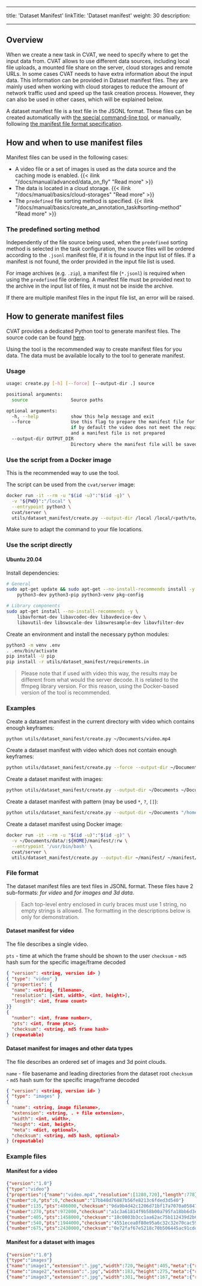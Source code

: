 <!--lint disable maximum-heading-length-->

---

title: 'Dataset Manifest'
linkTitle: 'Dataset manifest'
weight: 30
description:

---

<!--lint disable heading-style-->

## Overview

When we create a new task in CVAT, we need to specify where to get the input data from.
CVAT allows to use different data sources, including local file uploads, a mounted
file share on the server, cloud storages and remote URLs. In some cases CVAT
needs to have extra information about the input data. This information can be provided
in Dataset manifest files. They are mainly used when working with cloud storages to
reduce the amount of network traffic used and speed up the task creation process.
However, they can also be used in other cases, which will be explained below.

A dataset manifest file is a text file in the JSONL format. These files can be created
automatically with [the special command-line tool](https://github.com/opencv/cvat/tree/develop/utils/dataset_manifest),
or manually, following [the manifest file format specification](#file-format).

## How and when to use manifest files

Manifest files can be used in the following cases:
- A video file or a set of images is used as the data source and
  the caching mode is enabled. {{< ilink "/docs/manual/advanced/data_on_fly" "Read more" >}}
- The data is located in a cloud storage. {{< ilink "/docs/manual/basics/cloud-storages" "Read more" >}}
- The `predefined` file sorting method is specified.
  {{< ilink "/docs/manual/basics/create_an_annotation_task#sorting-method" "Read more" >}}

### The predefined sorting method

Independently of the file source being used, when the `predefined`
sorting method is selected in the task configuration, the source files will be
ordered according to the `.jsonl` manifest file, if it is found in the input list of files.
If a manifest is not found, the order provided in the input file list is used.

For image archives (e.g. `.zip`), a manifest file (`*.jsonl`) is required when using
the `predefined` file ordering. A manifest file must be provided next to the archive
in the input list of files, it must not be inside the archive.

If there are multiple manifest files in the input file list, an error will be raised.

## How to generate manifest files

CVAT provides a dedicated Python tool to generate manifest files.
The source code can be found [here](https://github.com/opencv/cvat/tree/develop/utils/dataset_manifest).

Using the tool is the recommended way to create manifest files for you data. The data must be
available locally to the tool to generate manifest.

### Usage

```bash
usage: create.py [-h] [--force] [--output-dir .] source

positional arguments:
  source                Source paths

optional arguments:
  -h, --help            show this help message and exit
  --force               Use this flag to prepare the manifest file for video data
                        if by default the video does not meet the requirements
                        and a manifest file is not prepared
  --output-dir OUTPUT_DIR
                        Directory where the manifest file will be saved
```

### Use the script from a Docker image

This is the recommended way to use the tool.

The script can be used from the `cvat/server` image:

```bash
docker run -it --rm -u "$(id -u)":"$(id -g)" \
  -v "${PWD}":"/local" \
  --entrypoint python3 \
  cvat/server \
  utils/dataset_manifest/create.py --output-dir /local /local/<path/to/sources>
```

Make sure to adapt the command to your file locations.

### Use the script directly

#### Ubuntu 20.04

Install dependencies:

```bash
# General
sudo apt-get update && sudo apt-get --no-install-recommends install -y \
    python3-dev python3-pip python3-venv pkg-config
```

```bash
# Library components
sudo apt-get install --no-install-recommends -y \
    libavformat-dev libavcodec-dev libavdevice-dev \
    libavutil-dev libswscale-dev libswresample-dev libavfilter-dev
```

Create an environment and install the necessary python modules:

```bash
python3 -m venv .env
. .env/bin/activate
pip install -U pip
pip install -r utils/dataset_manifest/requirements.in
```

> Please note that if used with video this way, the results may be different from what
would the server decode. It is related to the ffmpeg library version. For this reason,
using the Docker-based version of the tool is recommended.

### Examples

Create a dataset manifest in the current directory with video which contains enough keyframes:

```bash
python utils/dataset_manifest/create.py ~/Documents/video.mp4
```

Create a dataset manifest with video which does not contain enough keyframes:

```bash
python utils/dataset_manifest/create.py --force --output-dir ~/Documents ~/Documents/video.mp4
```

Create a dataset manifest with images:

```bash
python utils/dataset_manifest/create.py --output-dir ~/Documents ~/Documents/images/
```

Create a dataset manifest with pattern (may be used `*`, `?`, `[]`):

```bash
python utils/dataset_manifest/create.py --output-dir ~/Documents "/home/${USER}/Documents/**/image*.jpeg"
```

Create a dataset manifest using Docker image:

```bash
docker run -it --rm -u "$(id -u)":"$(id -g)" \
  -v ~/Documents/data/:${HOME}/manifest/:rw \
  --entrypoint '/usr/bin/bash' \
  cvat/server \
  utils/dataset_manifest/create.py --output-dir ~/manifest/ ~/manifest/images/
```

### File format

The dataset manifest files are text files in JSONL format. These files have 2 sub-formats:
_for video_ and _for images and 3d data_.

> Each top-level entry enclosed in curly braces must use 1 string, no empty strings is allowed.
> The formatting in the descriptions below is only for demonstration.

#### Dataset manifest for video

The file describes a single video.

`pts` - time at which the frame should be shown to the user
`checksum` - `md5` hash sum for the specific image/frame decoded

```json
{ "version": <string, version id> }
{ "type": "video" }
{ "properties": {
  "name": <string, filename>,
  "resolution": [<int, width>, <int, height>],
  "length": <int, frame count>
}}
{
  "number": <int, frame number>,
  "pts": <int, frame pts>,
  "checksum": <string, md5 frame hash>
} (repeatable)
```

#### Dataset manifest for images and other data types

The file describes an ordered set of images and 3d point clouds.

`name` - file basename and leading directories from the dataset root
`checksum` - `md5` hash sum for the specific image/frame decoded

```json
{ "version": <string, version id> }
{ "type": "images" }
{
  "name": <string, image filename>,
  "extension": <string, . + file extension>,
  "width": <int, width>,
  "height": <int, height>,
  "meta": <dict, optional>,
  "checksum": <string, md5 hash, optional>
} (repeatable)
```

### Example files

#### Manifest for a video

```json
{"version":"1.0"}
{"type":"video"}
{"properties":{"name":"video.mp4","resolution":[1280,720],"length":778}}
{"number":0,"pts":0,"checksum":"17bb40d76887b56fe8213c6fded3d540"}
{"number":135,"pts":486000,"checksum":"9da9b4d42c1206d71bf17a7070a05847"}
{"number":270,"pts":972000,"checksum":"a1c3a61814f9b58b00a795fa18bb6d3e"}
{"number":405,"pts":1458000,"checksum":"18c0803b3cc1aa62ac75b112439d2b62"}
{"number":540,"pts":1944000,"checksum":"4551ecea0f80e95a6c32c32e70cac59e"}
{"number":675,"pts":2430000,"checksum":"0e72faf67e5218c70b506445ac91cdd7"}
```

#### Manifest for a dataset with images

```json
{"version":"1.0"}
{"type":"images"}
{"name":"image1","extension":".jpg","width":720,"height":405,"meta":{"related_images":[]},"checksum":"548918ec4b56132a5cff1d4acabe9947"}
{"name":"image2","extension":".jpg","width":183,"height":275,"meta":{"related_images":[]},"checksum":"4b4eefd03cc6a45c1c068b98477fb639"}
{"name":"image3","extension":".jpg","width":301,"height":167,"meta":{"related_images":[]},"checksum":"0e454a6f4a13d56c82890c98be063663"}
```

